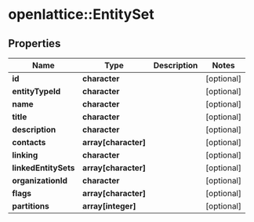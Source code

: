 # openlattice::EntitySet

## Properties
Name | Type | Description | Notes
------------ | ------------- | ------------- | -------------
**id** | **character** |  | [optional] 
**entityTypeId** | **character** |  | [optional] 
**name** | **character** |  | [optional] 
**title** | **character** |  | [optional] 
**description** | **character** |  | [optional] 
**contacts** | **array[character]** |  | [optional] 
**linking** | **character** |  | [optional] 
**linkedEntitySets** | **array[character]** |  | [optional] 
**organizationId** | **character** |  | [optional] 
**flags** | **array[character]** |  | [optional] 
**partitions** | **array[integer]** |  | [optional] 


